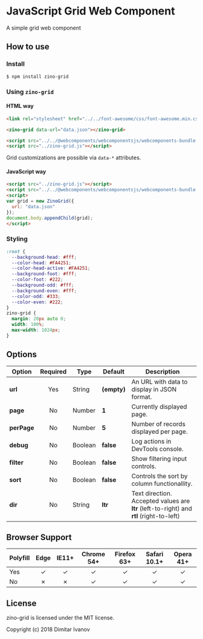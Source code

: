 # JavaScript Grid Web Component
A simple grid web component

## How to use

### Install
`$ npm install zino-grid`

### Using `zino-grid`
#### HTML way
```html
<link rel="stylesheet" href="../../font-awesome/css/font-awesome.min.css">

<zino-grid data-url="data.json"></zino-grid>

<script src="../../@webcomponents/webcomponentsjs/webcomponents-bundle.js"></script>
<script src="../zino-grid.js"></script>
```
Grid customizations are possible via `data-*` attributes.

#### JavaScript way
```html
<script src="../zino-grid.js"></script>
<script src="../../@webcomponents/webcomponentsjs/webcomponents-bundle.js"></script>
<script>
var grid = new ZinoGrid({
  url: "data.json"
});
document.body.appendChild(grid);
</script>
```
### Styling
```css
:root {
  --background-head: #fff;
  --color-head: #FA4251;
  --color-head-active: #FA4251;
  --background-foot: #fff;
  --color-foot: #222;
  --background-odd: #fff;
  --background-even: #fff;
  --color-odd: #333;
  --color-even: #222;
}
zino-grid {
  margin: 20px auto 0;
  width: 100%;
  max-width: 1024px;
}
```

## Options
|Option|Required|Type|Default|Description|
|---|:---:|---|---|---|
|**url**|Yes|String|**(empty)**|An URL with data to display in JSON format.|
|**page**|No|Number|**1**|Currently displayed page.|
|**perPage**|No|Number|**5**|Number of records displayed per page.|
|**debug**|No|Boolean|**false**|Log actions in DevTools console.|
|**filter**|No|Boolean|**false**|Show filtering input controls.|
|**sort**|No|Boolean|**false**|Controls the sort by column functionallity.|
|**dir**|No|String|**ltr**|Text direction. Accepted values are **ltr** (left-to-right) and **rtl** (right-to-left)|

## Browser Support
|Polyfill|Edge|IE11+|Chrome 54+|Firefox 63+|Safari 10.1+|Opera 41+|
|---|:---:|:---:|:---:|:---:|:---:|:---:|
|Yes|✓|✓|✓|✓|✓|✓|
|No|✗|✗|✓|✓|✓|✓| 

## License
zino-grid is licensed under the MIT license.

Copyright (c) 2018 Dimitar Ivanov